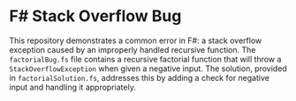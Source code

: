 # F# Stack Overflow Bug

This repository demonstrates a common error in F#: a stack overflow exception caused by an improperly handled recursive function.  The `factorialBug.fs` file contains a recursive factorial function that will throw a `StackOverflowException` when given a negative input. The solution, provided in `factorialSolution.fs`, addresses this by adding a check for negative input and handling it appropriately.